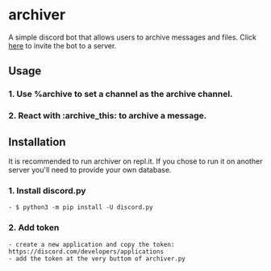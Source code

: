 # archiver
A simple discord bot that allows users to archive messages and files.
Click [here](https://discord.com/oauth2/authorize?client_id=808370491530149928&permissions=1073793088&scope=bot) to invite the bot to a server.

## Usage
### 1. Use %archive to set a channel as the archive channel.
### 2. React with :archive_this: to archive a message.

## Installation
It is recommended to run archiver on repl.it. If you chose to run it on another server you'll need to provide your own database.
### 1. Install discord.py
    - $ python3 -m pip install -U discord.py
### 2. Add token
    - create a new application and copy the token: https://discord.com/developers/applications
    - add the token at the very buttom of archiver.py
